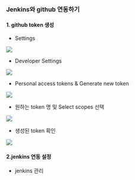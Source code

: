 ### Jenkins와 github 연동하기

#### 1. github token 생성
- Settings
<img src = "https://user-images.githubusercontent.com/119637398/228762288-775d7f78-8360-464d-982c-607e55ca4f46.jpg"/>

- Developer Settings
<img src = "https://user-images.githubusercontent.com/119637398/228762294-57d80bda-5c4f-4a89-ac19-26b4fcd30cfe.jpg"/>

- Personal access tokens & Generate new token
<img src = "https://user-images.githubusercontent.com/119637398/228762300-2503c4ea-976d-402e-902e-7ed67b234a04.jpg"/>

- 원하는 token 명 및 Select scopes 선택
<img src = "https://user-images.githubusercontent.com/119637398/228762304-8f61908d-ec31-4b50-bfed-77d1e4e41cc8.jpg"/>

- 생성된 token 확인 
<img src = "https://user-images.githubusercontent.com/119637398/228762310-da2a2665-b36b-40c5-aa93-d10481812a73.jpg"/>

#### 2.jenkins 연동 설정
- jenkins 관리
